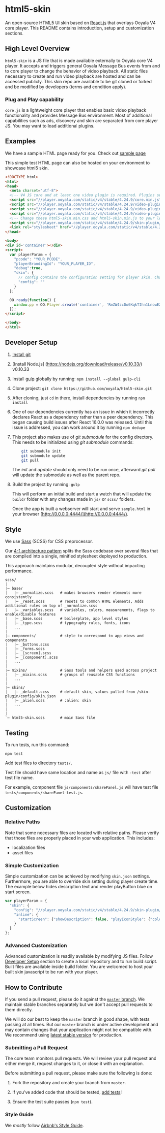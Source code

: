 # html5-skin
An open-source HTML5 UI skin based on [React.js](https://github.com/facebook/react) that overlays Ooyala V4 core player. This README contains introduction, setup and customization sections.

## High Level Overview
`html5-skin` is a JS file that is made available externally to Ooyala core V4 player. It accepts and triggers general Ooyala Message Bus events from and to core player to change the behavior of video playback. All static files necessary to create and run video playback are hosted and can be accessed publicly. This skin repo are available to be git cloned or forked and be modified by developers (terms and condition apply).

### Plug and Play capability
`core.js` is a lightweight core player that enables basic video playback functionality and provides Message Bus environment. Most of additional capabilities such as ads, discovery and skin are separated from core player JS. You may want to load additional plugins.

## Examples
We have a sample HTML page ready for you. Check out [sample page](http://debug.ooyala.com/ea/index.html?ec=RmZW4zcDo6KqkTIhn1LnowEZyUYn5Tb2&pbid=26e2e3c1049c4e70ae08a242638b5c40&pcode=5zb2wxOlZcNCe_HVT3a6cawW298X&core_player=http%3A%2F%2Fplayer.ooyala.com%2Fstatic%2Fv4%2Fproduction%2Flatest%2Fcore.min.js&video_plugins=http%3A%2F%2Fplayer.ooyala.com%2Fstatic%2Fv4%2Fproduction%2Flatest%2Fvideo-plugin%2Fmain_html5.min.js%0Ahttp%3A%2F%2Fplayer.ooyala.com%2Fstatic%2Fv4%2Fproduction%2Flatest%2Fvideo-plugin%2Fosmf_flash.min.js%0Ahttp%3A%2F%2Fplayer.ooyala.com%2Fstatic%2Fv4%2Fproduction%2Flatest%2Fvideo-plugin%2Fbit_wrapper.min.js&html5_skin=http%3A%2F%2Fplayer.ooyala.com%2Fstatic%2Fv4%2Fproduction%2Flatest%2Fskin-plugin%2Fhtml5-skin.min.js&skin_asset=http%3A%2F%2Fplayer.ooyala.com%2Fstatic%2Fv4%2Fproduction%2Flatest%2Fskin-plugin%2Fhtml5-skin.min.css&skin_config=http%3A%2F%2Fplayer.ooyala.com%2Fstatic%2Fv4%2Fproduction%2Flatest%2Fskin-plugin%2Fskin.json&ad_plugin=http%3A%2F%2Fplayer.ooyala.com%2Fstatic%2Fv4%2Fproduction%2Flatest%2Fad-plugin%2Ffreewheel.min.js&additional_plugins=http%3A%2F%2Fplayer.ooyala.com%2Fstatic%2Fv4%2Fproduction%2Flatest%2Fother-plugin%2Fdiscovery_api.min.js&options=%7B%22freewheel-ads-manager%22%3A%7B%22fw_video_asset_id%22%3A%22NqcGg4bzoOmMiV35ZttQDtBX1oNQBnT-%22%2C%22html5_ad_server%22%3A%22http%3A%2F%2Fg1.v.fwmrm.net%22%2C%22fw_android_ad_server%22%3A%22http%3A%2F%2Fg1.v.fwmrm.net%2F%22%2C%22html5_player_profile%22%3A%2290750%3Aooyala_html5%22%2C%22fw_android_player_profile%22%3A%2290750%3Aooyala_android%22%2C%22fw_mrm_network_id%22%3A%22380912%22%7D%7D)

This simple test HTML page can also be hosted on your environment to showcase html5 skin.
```html
<!DOCTYPE html>
<html>
<head>
  <meta charset="utf-8">
  <!-- V4 JS core and at least one video plugin is required. Plugins such as skin, discovery and Advertising need to be loaded separately -->
  <script src="//player.ooyala.com/static/v4/stable/4.24.9/core.min.js"></script>
  <script src="//player.ooyala.com/static/v4/stable/4.24.9/video-plugin/main_html5.min.js"></script>
  <script src="//player.ooyala.com/static/v4/stable/4.24.9/video-plugin/osmf_flash.min.js"></script>
  <script src="//player.ooyala.com/static/v4/stable/4.24.9/video-plugin/bit_wrapper.min.js"></script>
  <!-- Change these html5-skin.min.css and html5-skin.min.js to your local build if necessary -->
  <script src="//player.ooyala.com/static/v4/stable/4.24.9/skin-plugin/html5-skin.min.js"></script>
  <link rel="stylesheet" href="//player.ooyala.com/static/v4/stable/4.24.9/skin-plugin/html5-skin.min.css"/>
</head>

<body>
<div id='container'></div>
<script>
  var playerParam = {
    "pcode": "YOUR_PCODE",
    "playerBrandingId": "YOUR_PLAYER_ID",
    "debug":true,
    "skin": {
      // config contains the configuration setting for player skin. Change to your local config when necessary.
      "config": ""
    }
  };

  OO.ready(function() {
    window.pp = OO.Player.create('container', 'RmZW4zcDo6KqkTIhn1LnowEZyUYn5Tb2', playerParam);
  });
</script>

</body>
</html>
```

## Developer Setup
1. [Install git](https://git-scm.com/book/en/v2/Getting-Started-Installing-Git)

2. [Install Node.js] (https://nodejs.org/download/release/v0.10.33/) v0.10.33

3. Install [gulp](http://gulpjs.com) globally by running: `npm install --global gulp-cli`

4. Clone project: `git clone https://github.com/ooyala/html5-skin.git`

5. After cloning, just `cd` in there, install dependencies by running `npm install`

6. One of our dependencies currently has an issue in which it incorrectly declares React as a dependency rather than a peer dependency. This began causing build issues after React 16.0.0 was released. Until this issue is addressed, you can work around it by running `npm dedupe`

7. This project also makes use of *git submodule* for the config directory. This needs to be initialized
using *git submodule* commands:
   ```sh
       git submodule init
       git submodule update
       git pull
   ```
   The *init* and *update* should only need to be run once, afterward *git pull* will update the submodule as well as the parent repo.

8. Build the project by running: `gulp`

   This will perform an initial build and start a watch that will update the `build/` folder with any changes made in `js/` or `scss/` folders.

   Once the app is built a webserver will start and serve `sample.html` in your browser [http://0.0.0.0:4444/](http://0.0.0.0:4444/).

## Style
We use [Sass](http://sass-lang.com/) (SCSS) for CSS preprocessor.

Our [4-1 architecture pattern](http://sass-guidelin.es/#the-7-1-pattern) splits the Sass codebase over several files that are compiled into a single, minified stylesheet deployed to production.

This approach maintains modular, decoupled style without impacting performance.

```
scss/
|
|– base/
|   |– _normalize.scss   # makes browsers render elements more consistently
|   |– _reset.scss       # resets to common HTML elements, Adds additional rules on top of _normalize.scss
|   |– _variables.scss   # variables, colors, measurements, flags to enable/disable features
|   |– _base.scss        # boilerplate, app level styles
|   |– _type.scss        # typography rules, fonts, icons
|   ...
|
|– components/           # style to correspond to app views and components
|   |– _buttons.scss
|   |– _forms.scss
|   |– _[screen].scss
|   |– _[component].scss
|   ...
|
|– mixins/               # Sass tools and helpers used across project
|   |– _mixins.scss      # groups of reusable CSS functions
|   ...
|
|– skins/
|   |– _default.scss     # default skin, values pulled from /skin-plugin/config/skin.json
|   |– _alien.scss       # :alien: skin
|   ...
|
|
`– html5-skin.scss       # main Sass file
```

## Testing
To run tests, run this command:

    npm test

Add test files to directory `tests/`.

Test file should have same location and name as `js/` file with `-test` after test file name.

For example, component file `js/components/sharePanel.js` will have test file `tests/components/sharePanel-test.js`.

## Customization

### Relative Paths
Note that some necessary files are located with relative paths. Please verify that those files are properly placed in your web application. This includes:
- localization files
- asset files

### Simple Customization
Simple customization can be achieved by modifying `skin.json` settings. Furthermore, you are able to override skin setting during player create time. The example below hides description text and render playButton blue on start screen.

```javascript
var playerParam = {
  "skin": {
    "config": "//player.ooyala.com/static/v4/stable/4.24.9/skin-plugin/skin.json",
    "inline": {
      "startScreen": {"showDescription": false, "playIconStyle": {"color": "blue"}}
    }
  }
};
```

### Advanced Customization
Advanced customization is readily available by modifying JS files. Follow [Developer Setup](#developer-setup) section to create a local repository and to run build script. Built files are available inside build folder. You are welcomed to host your built skin javascript to be run with your player.

## How to Contribute

If you send a pull request, please do it against the [`master` branch](https://github.com/ooyala/html5-skin/tree/master). We maintain stable branches separately but we don't accept pull requests to them directly.

We will do our best to keep the `master` branch in good shape, with tests passing at all times. But our `master` branch is under active development and may contain changes that your application might not be compatible with. We recommend using [latest stable version](https://github.com/ooyala/html5-skin/tree/stable) for production.

### Submitting a Pull Request
The core team monitors pull requests. We will review your pull request and either merge it, request changes to it, or close it with an explanation.

Before submitting a pull request, please make sure the following is done:

1. Fork the repository and create your branch from `master`.

2. If you've added code that should be tested, [add tests](https://github.com/ooyala/html5-skin#testing)!

3. Ensure the test suite passes (`npm test`).

### Style Guide
We *mostly* follow [Airbnb's Style Guide](https://github.com/airbnb/javascript).
